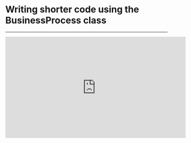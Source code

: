 ﻿# Writing shorter code using the BusinessProcess class
---
<iframe width="560" height="315" src="https://www.youtube.com/embed/cQ-jFOhZYJI?list=PL1DEQjXG2xnIJdh5U16PWRHKJBc5qEmRb" frameborder="0" allowfullscreen></iframe>